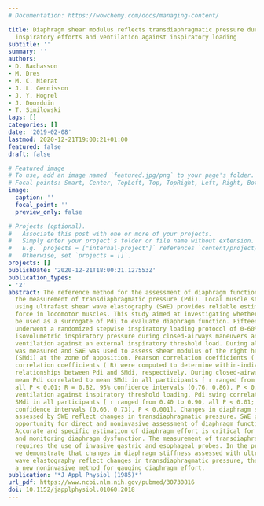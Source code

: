 ```yaml
---
# Documentation: https://wowchemy.com/docs/managing-content/

title: Diaphragm shear modulus reflects transdiaphragmatic pressure during isovolumetric
  inspiratory efforts and ventilation against inspiratory loading
subtitle: ''
summary: ''
authors:
- D. Bachasson
- M. Dres
- M. C. Nierat
- J. L. Gennisson
- J. Y. Hogrel
- J. Doorduin
- T. Similowski
tags: []
categories: []
date: '2019-02-08'
lastmod: 2020-12-21T19:00:21+01:00
featured: false
draft: false

# Featured image
# To use, add an image named `featured.jpg/png` to your page's folder.
# Focal points: Smart, Center, TopLeft, Top, TopRight, Left, Right, BottomLeft, Bottom, BottomRight.
image:
  caption: ''
  focal_point: ''
  preview_only: false

# Projects (optional).
#   Associate this post with one or more of your projects.
#   Simply enter your project's folder or file name without extension.
#   E.g. `projects = ["internal-project"]` references `content/project/deep-learning/index.md`.
#   Otherwise, set `projects = []`.
projects: []
publishDate: '2020-12-21T18:00:21.127553Z'
publication_types:
- '2'
abstract: The reference method for the assessment of diaphragm function relies on
  the measurement of transdiaphragmatic pressure (Pdi). Local muscle stiffness measured
  using ultrafast shear wave elastography (SWE) provides reliable estimates of muscle
  force in locomotor muscles. This study aimed at investigating whether SWE could
  be used as a surrogate of Pdi to evaluate diaphragm function. Fifteen healthy volunteers
  underwent a randomized stepwise inspiratory loading protocol of 0-60% of maximal
  isovolumetric inspiratory pressure during closed-airways maneuvers and 0-50% during
  ventilation against an external inspiratory threshold load. During all tasks, Pdi
  was measured and SWE was used to assess shear modulus of the right hemidiaphragm
  (SMdi) at the zone of apposition. Pearson correlation coefficients ( r) and repeated-measures
  correlation coefficients ( R) were computed to determine within-individual and overall
  relationships between Pdi and SMdi, respectively. During closed-airways maneuvers,
  mean Pdi correlated to mean SMdi in all participants [ r ranged from 0.77 to 0.96,
  all P < 0.01; R = 0.82, 95% confidence intervals (0.76, 0.86), P < 0.01]. During
  ventilation against inspiratory threshold loading, Pdi swing correlated to maximal
  SMdi in all participants [ r ranged from 0.40 to 0.90, all P < 0.01; R = 0.70, 95%
  confidence intervals (0.66, 0.73), P < 0.001]. Changes in diaphragm stiffness as
  assessed by SWE reflect changes in transdiaphragmatic pressure. SWE provides a new
  opportunity for direct and noninvasive assessment of diaphragm function. NEW & NOTEWORTHY
  Accurate and specific estimation of diaphragm effort is critical for evaluating
  and monitoring diaphragm dysfunction. The measurement of transdiaphragmatic pressure
  requires the use of invasive gastric and esophageal probes. In the present work,
  we demonstrate that changes in diaphragm stiffness assessed with ultrasound shear
  wave elastography reflect changes in transdiaphragmatic pressure, therefore offering
  a new noninvasive method for gauging diaphragm effort.
publication: '*J Appl Physiol (1985)*'
url_pdf: https://www.ncbi.nlm.nih.gov/pubmed/30730816
doi: 10.1152/japplphysiol.01060.2018
---
```

